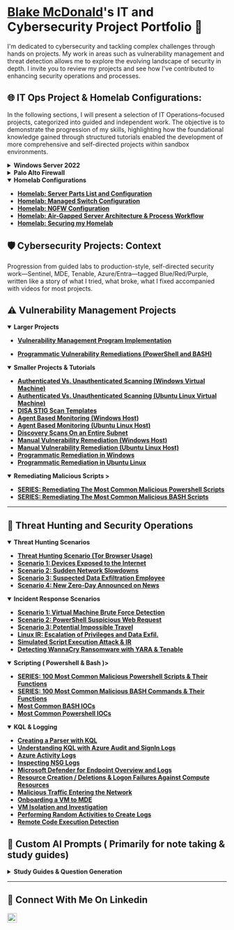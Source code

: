 
# <a href="https://www.linkedin.com/in/blake-mcdonald-65899a241/">Blake McDonald</a>'s IT and Cybersecurity Project Portfolio 🔐

I'm dedicated to cybersecurity and tackling complex challenges through hands on projects. My work in areas such as vulnerability management and threat detection allows me to explore the evolving landscape of security in depth. I invite you to review my projects and see how I've contributed to enhancing security operations and processes.

## 🌐 IT Ops Project & Homelab Configurations:

In the following sections, I will present a selection of IT Operations–focused projects, categorized into guided and independent work. The objective is to demonstrate the progression of my skills, highlighting how the foundational knowledge gained through structured tutorials enabled the development of more comprehensive and self-directed projects within sandbox environments.


<details>
<summary><strong>Windows Server 2022</strong></summary>

- **[Creating a Windows Answer File for Automated Installation and Deployment on Windows Server 2022](https://github.com/Blake-McDonald/Proj1)**
- **[Configure DNS and DHCP on Windows Server 2022](https://github.com/Blake-McDonald/DNSDHCPWin22/blob/main/README.md)**
- **[Implement File and Storage Services Management on Windows Server 2022]()**
</details>


<details>
<summary><strong>Palo Alto Firewall</strong></summary>

- **[Initialization and Licensing]()**
- **[Updating the Palo Alto Firewall]()**
- **[Configure Security Zones and Layer 3 Interfaces]()**
- **[App-ID and Other Objects]()**
- **[Shape Traffic Using Security Policy Rules]()**
</details>


<details open>
<summary><strong>Homelab Configurations</strong></summary>
  
- **[Homelab: Server Parts List and Configuration](https://github.com/Blake-McDonald/Homelab-Server-Parts-List-and-Configuration/blob/main/README.md)**
- **[Homelab: Managed Switch Configuration]()**
- **[Homelab: NGFW Configuration]()**
- **[Homelab: Air-Gapped Server Architecture & Process Workflow]()**
- **[Homelab: Securing my Homelab]()**
  
</details>



## 🛡️ Cybersecurity Projects: Context

Progression from guided labs to production-style, self-directed security work—Sentinel, MDE, Tenable, Azure/Entra—tagged Blue/Red/Purple, written like a story of what I tried, what broke, what I fixed accompanied with videos for most projects.


## ⚠️ Vulnerability Management Projects
<details open>
<summary><strong> Larger Projects </strong></summary>
  
- **[Vulnerability Management Program Implementation](https://github.com/joshcybertest/vulnerability-management-program)**
- **[Programmatic Vulnerability Remediations (PowerShell and BASH)](https://github.com/joshcybertest/programmatic-vulnerability-remediations)**
  </details>
  
  <details open>
<summary><strong> Smaller Projects & Tutorials </strong></summary>

- **[Authenticated Vs. Unauthenticated Scanning (Windows Virtual Machine)](https://github.com/Blake-McDonald/Tenable-Auth-vs-Unauth)**
- **[Authenticated Vs. Unauthenticated Scanning (Ubuntu Linux Virtual Machine)](https://github.com/Blake-McDonald/Auth-Vs-Unauth-Linux/blob/main/README.md)**
- **[DISA STIG Scan Templates](https://github.com/Blake-McDonald/DISA-STIG-Scan-Templates/blob/main/README.md)**
- **[Agent Based Monitoring (Windows Host)]()**
- **[Agent Based Monitoring (Ubuntu Linux Host)]()**
- **[Discovery Scans On an Entire Subnet](https://github.com/Blake-McDonald/Discovery-Scans-On-an-Entire-Subnet/blob/main/README.md)**
- **[Manual Vulnerability Remediation (Windows Host)](https://github.com/Blake-McDonald/Manual-Vulnerability-Remediation-Windows-Host-)**
- **[Manual Vulnerability Remediation (Ubuntu Linux Host)]()**
- **[Programmatic Remediation in Windows]()**
- **[Programmatic Remediation in Ubuntu Linux]()**
  </details>

<details open>
<summary><strong> Remediating Malicious Scripts ></summary>

- **[SERIES: Remediating The Most Common Malicious Powershell Scripts]()**
- **[SERIES: Remediating The Most Common Malicious BASH Scripts]()**
</details>


  <hr>
  
## 🚨 Threat Hunting and Security Operations
  <details open>
<summary><strong> Threat Hunting Scenarios </strong></summary>
    
- **[Threat Hunting Scenario (Tor Browser Usage)](https://github.com/joshmadakor0/threat-hunting-scenario-tor)**
- **[Scenario 1: Devices Exposed to the Internet]()**
- **[Scenario 2: Sudden Network Slowdowns]()**
- **[Scenario 3: Suspected Data Exfiltration Employee]()**
- **[Scenario 4: New Zero-Day Announced on News]()**
    
 </details>

  <details open>
<summary><strong> Incident Response Scenarios </strong></summary>
    
- **[Scenario 1: Virtual Machine Brute Force Detection]()**
- **[Scenario 2: PowerShell Suspicious Web Request]()**
- **[Scenario 3: Potential Impossible Travel]()**
- **[Linux IR: Escalation of Privileges and Data Exfil.]()**
- **[Simulated Script Execution Attack & IR]()**
- **[Detecting WannaCry Ransomware with YARA & Tenable]()**

 </details>
 
<details open>
<summary><strong>Scripting ( Powershell & Bash )></summary>

- **[SERIES: 100 Most Common Malicious Powershell Scripts & Their Functions ]()**
- **[SERIES: 100 Most Common Malicious BASH Commands & Their Functions ]()**
- **[Most Common BASH IOCs]()**
- **[Most Common Powershell IOCs]()**
</details>

<details open>
<summary><strong> KQL & Logging </strong></summary>

- **[Creating a Parser with KQL](https://github.com/Blake-McDonald/Proj1)**
- **[Understanding KQL with Azure Audit and SignIn Logs](https://github.com/Blake-McDonald/Proj1)**
- **[Azure Activity Logs](https://github.com/Blake-McDonald/Proj1)**
- **[Inspecting NSG Logs](https://github.com/Blake-McDonald/Proj1)**
- **[Microsoft Defender for Endpoint Overview and Logs](https://github.com/Blake-McDonald/Proj1)**
- **[Resource Creation / Deletions & Logon Failures Against Compute Resources](https://github.com/Blake-McDonald/Proj1)**
- **[Malicious Traffic Entering the Network](https://github.com/Blake-McDonald/Proj1)**
- **[Onboarding a VM to MDE](https://github.com/Blake-McDonald/Proj1)**
- **[VM Isolation and Investigation](https://github.com/Blake-McDonald/Proj1)**
- **[Performing Random Activities to Create Logs](https://github.com/Blake-McDonald/Proj1)**
- **[Remote Code Execution Detection](https://github.com/Blake-McDonald/Proj1)**
</details>

</hr>


## 🤖 Custom AI Prompts ( Primarily for note taking & study guides) 

  <details>
<summary><strong> Study Guides & Question Generation </strong></summary>
    
- **[SC-200 Study Guide MCQ Prompts](https://github.com/Blake-McDonald/ChatGpt-Study-Prompts)**

   </details>
<hr/>


## 🤳 Connect With Me On Linkedin
[<img align="left" alt="___________ | LinkedIn" width="22px" src="https://cdn.jsdelivr.net/npm/simple-icons@v3/icons/linkedin.svg" />][linkedin]


[linkedin]: https://linkedin.com/in/blake-mcdonald-65899a241

<!--
<img width="35" alt="image" src="https://github.com/user-attachments/assets/2f41c7cd-5ea8-4475-b451-a37161b6c3fb"> 
<img width="35" alt="image" src="https://github.com/user-attachments/assets/77649969-9910-4994-8b96-74a116cfb2a8">
-->
